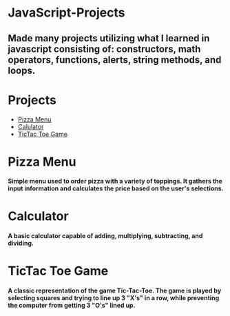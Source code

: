# JavaScript-Projects

## Made many projects utilizing what I learned in javascript consisting of: constructors, math operators, functions, alerts, string methods, and loops.

# Projects

* [Pizza Menu](https://github.com/MikeF0926/JavaScript-Projects/tree/main/Basic%20JavaScript%20Projects/Pizza_Project)
* [Calulator](https://github.com/MikeF0926/JavaScript-Projects/tree/main/Basic%20JavaScript%20Projects/Calculator)
* [TicTac Toe Game](https://github.com/MikeF0926/JavaScript-Projects/tree/main/Basic%20JavaScript%20Projects/TicTacToe)

# Pizza Menu
#### Simple menu used to order pizza with a variety of toppings. It gathers the input information and calculates the price based on the user's selections.

# Calculator
#### A basic calculator capable of adding, multiplying, subtracting, and dividing.

# TicTac Toe Game
#### A classic representation of the game Tic-Tac-Toe. The game is played by selecting squares and trying to line up 3 "X's" in a row, while preventing the computer from getting 3 "O's" lined up.
